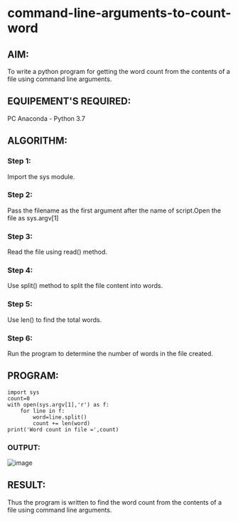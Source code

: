 # command-line-arguments-to-count-word
## AIM:
To write a python program for getting the word count from the contents of a file using command line arguments.
## EQUIPEMENT'S REQUIRED: 
PC
Anaconda - Python 3.7
## ALGORITHM: 
### Step 1:
Import the sys module.

### Step 2: 
Pass the filename as the first argument after the name of script.Open the file as sys.argv[1]
 
### Step 3: 
Read the file using read() method.

### Step 4:  
Use split() method to split the file content into words.

### Step 5: 
Use len() to find the total words.

### Step 6: 
Run the program to determine the number of words in the file created.



## PROGRAM:
```
import sys
count=0
with open(sys.argv[1],'r') as f:
    for line in f:
        word=line.split()
        count += len(word)
print('Word count in file =',count)
```

### OUTPUT:

![image](https://github.com/Ajith1413/command-line-arguments-to-count-word/assets/139842524/8b0bc7be-3a54-49c8-9c27-bf2c0be5b715)



## RESULT:
Thus the program is written to find the word count from the contents of a file using command line arguments.
